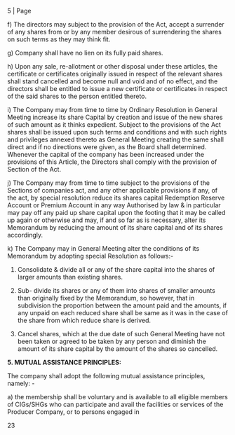 5 | Page

f) The directors may subject to the provision of the Act, accept a surrender of any shares from or by any member desirous of surrendering the shares on such terms as they may think fit.

g) Company shall have no lien on its fully paid shares.

h) Upon any sale, re-allotment or other disposal under these articles, the certificate or certificates originally issued in respect of the relevant shares shall stand cancelled and become null and void and of no effect, and the directors shall be entitled to issue a new certificate or certificates in respect of the said shares to the person entitled thereto.

i) The Company may from time to time by Ordinary Resolution in General Meeting increase its share Capital by creation and issue of the new shares of such amount as it thinks expedient. Subject to the provisions of the Act shares shall be issued upon such terms and conditions and with such rights and privileges annexed thereto as General Meeting creating the same shall direct and if no directions were given, as the Board shall determined. Whenever the capital of the company has been increased under the provisions of this Article, the Directors shall comply with the provision of Section of the Act.

j) The Company may from time to time subject to the provisions of the Sections of companies act, and any other applicable provisions if any, of the act, by special resolution reduce its shares capital Redemption Reserve Account or Premium Account in any way Authorised by law & in particular may pay off any paid up share capital upon the footing that it may be called up again or otherwise and may, if and so far as is necessary, alter its Memorandum by reducing the amount of its share capital and of its shares accordingly.

k) The Company may in General Meeting alter the conditions of its Memorandum by adopting special Resolution as follows:-

1) Consolidate & divide all or any of the share capital into the shares of larger amounts than existing shares.

2) Sub- divide its shares or any of them into shares of smaller amounts than originally fixed by the Memorandum, so however, that in subdivision the proportion between the amount paid and the amounts, if any unpaid on each reduced share shall be same as it was in the case of the share from which reduce share is derived.

3) Cancel shares, which at the due date of such General Meeting have not been taken or agreed to be taken by any person and diminish the amount of its share capital by the amount of the shares so cancelled.

**5. MUTUAL ASSISTANCE PRINCIPLES:**

The company shall adopt the following mutual assistance principles, namely: -

a) the membership shall be voluntary and is available to all eligible members of CIGs/SHGs who can participate and avail the facilities or services of the Producer Company, or to persons engaged in

23